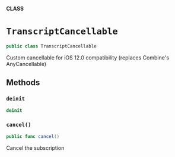 **CLASS**

# `TranscriptCancellable`

```swift
public class TranscriptCancellable
```

Custom cancellable for iOS 12.0 compatibility (replaces Combine's AnyCancellable)

## Methods
### `deinit`

```swift
deinit
```

### `cancel()`

```swift
public func cancel()
```

Cancel the subscription
